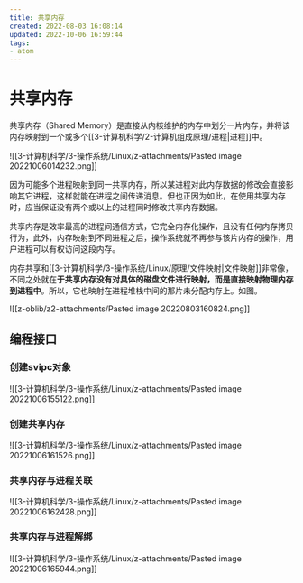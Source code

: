 ```yaml
---
title: 共享内存
created: 2022-08-03 16:08:14
updated: 2022-10-06 16:59:44
tags: 
- atom
---
```


# 共享内存

共享内存（Shared Memory）是直接从内核维护的内存中划分一片内存，并将该内存映射到一个或多个[[3-计算机科学/2-计算机组成原理/进程|进程]]中。

![[3-计算机科学/3-操作系统/Linux/z-attachments/Pasted image 20221006014232.png]]

因为可能多个进程映射到同一共享内存，所以某进程对此内存数据的修改会直接影响其它进程，这样就能在进程之间传递消息。但也正因为如此，在使用共享内存时，应当保证没有两个或以上的进程同时修改共享内存数据。

共享内存是效率最高的进程间通信方式，它完全内存化操作，且没有任何内存拷贝行为，此外，内存映射到不同进程之后，操作系统就不再参与该片内存的操作，用户进程可以有权访问这段内存。

内存共享和[[3-计算机科学/3-操作系统/Linux/原理/文件映射|文件映射]]非常像，不同之处就在**于共享内存没有对具体的磁盘文件进行映射，而是直接映射物理内存到进程中**。所以，它也映射在进程堆栈中间的那片未分配内存上。如图。

![[z-oblib/z2-attachments/Pasted image 20220803160824.png]]

## 编程接口

### 创建svipc对象

![[3-计算机科学/3-操作系统/Linux/z-attachments/Pasted image 20221006155122.png]]

### 创建共享内存

![[3-计算机科学/3-操作系统/Linux/z-attachments/Pasted image 20221006161526.png]]

### 共享内存与进程关联

![[3-计算机科学/3-操作系统/Linux/z-attachments/Pasted image 20221006162428.png]]

### 共享内存与进程解绑

![[3-计算机科学/3-操作系统/Linux/z-attachments/Pasted image 20221006165944.png]]


